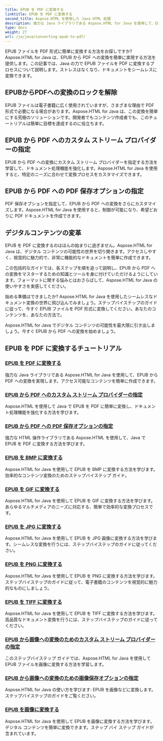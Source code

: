 ```yaml
---
title: EPUB を PDF に変換する
linktitle: EPUB を PDF に変換する
second_title: Aspose.HTML を使用した Java HTML 処理
description: 強力な Java ライブラリである Aspose.HTML for Java を使用して、EPUB から PDF への変換を実現します。アクセス可能なコンテンツを簡単に作成できます。
type: docs
weight: 27
url: /ja/java/converting-epub-to-pdf/
---
```


EPUB ファイルを PDF 形式に簡単に変換する方法をお探しですか? Aspose.HTML for Java は、EPUB から PDF への変換を簡単に実現する方法を提供します。この記事では、Java の力で EPUB ファイルを PDF に変換するプロセスについて説明します。ストレスはなくなり、ドキュメントをシームレスに変換できます。

## EPUBからPDFへの変換のロックを解除

EPUB ファイルは電子書籍に広く使用されていますが、さまざまな理由で PDF 形式で必要になる場合があります。Aspose.HTML for Java は、この変換を簡単にする究極のソリューションです。開発者でもコンテンツ作成者でも、このチュートリアルは簡単に目標を達成するのに役立ちます。

## EPUB から PDF へのカスタム ストリーム プロバイダーの指定

EPUB から PDF への変換にカスタム ストリーム プロバイダーを指定する方法を学習して、ドキュメント処理機能を強化します。Aspose.HTML for Java を使用すると、特定のニーズに合わせて変換プロセスをカスタマイズできます。

## EPUB から PDF への PDF 保存オプションの指定

PDF 保存オプションを指定して、EPUB から PDF への変換をさらにカスタマイズします。Aspose.HTML for Java を使用すると、制御が可能になり、希望どおりに PDF ドキュメントを作成できます。

## デジタルコンテンツの変革

EPUB を PDF に変換するのはほんの始まりに過ぎません。Aspose.HTML for Java は、デジタル コンテンツの可能性の世界を切り開きます。アクセスしやすく、視覚的に魅力的で、非常に機能的なドキュメントを簡単に作成できます。

この包括的なガイドでは、各ステップを順を追って説明し、EPUB から PDF への変換をマスターするための知識とツールを身に付けていただけるようにしています。フォーマットに関する悩みとはおさらばして、Aspose.HTML for Java の使いやすさを実感してください。

始める準備はできましたか? Aspose.HTML for Java を使用したシームレスなドキュメント変換の世界に飛び込んでみましょう。ステップバイステップのガイドに従って、今すぐ EPUB ファイルを PDF 形式に変換してください。あなたのコンテンツを、あなたの方法で。

Aspose.HTML for Java でデジタル コンテンツの可能性を最大限に引き出しましょう。今すぐ EPUB から PDF への変換を始めましょう。
## EPUB を PDF に変換するチュートリアル
### [EPUB を PDF に変換する](./convert-epub-to-pdf/)
強力な Java ライブラリである Aspose.HTML for Java を使用して、EPUB から PDF への変換を実現します。アクセス可能なコンテンツを簡単に作成できます。
### [EPUB から PDF へのカスタム ストリーム プロバイダーの指定](./convert-epub-to-pdf-specify-custom-stream-provider/)
Aspose.HTML を使用して Java で EPUB を PDF に簡単に変換し、ドキュメント処理機能を強化する方法を学びます。
### [EPUB から PDF への PDF 保存オプションの指定](./convert-epub-to-pdf-specify-pdf-save-options/)
強力な HTML 操作ライブラリである Aspose.HTML を使用して、Java で EPUB を PDF に変換する方法を学びます。
### [EPUB を BMP に変換する](./convert-epub-to-bmp/)
Aspose.HTML for Java を使用して EPUB を BMP に変換する方法を学びます。効率的なコンテンツ変換のためのステップバイステップ ガイド。
### [EPUB を GIF に変換する](./convert-epub-to-gif/)
Aspose.HTML for Java を使用して EPUB を GIF に変換する方法を学びます。あらゆるマルチメディアのニーズに対応する、簡単で効率的な変換プロセスです。
### [EPUB を JPG に変換する](./convert-epub-to-jpg/)
Aspose.HTML for Java を使用して EPUB を JPG 画像に変換する方法を学びます。シームレスな変換を行うには、ステップバイステップのガイドに従ってください。
### [EPUB を PNG に変換する](./convert-epub-to-png/)
Aspose.HTML for Java を使用して EPUB を PNG に変換する方法を学びます。ステップバイステップのガイドに従って、電子書籍のコンテンツを視覚的に魅力的なものにしましょう。
### [EPUB を TIFF に変換する](./convert-epub-to-tiff/)
Aspose.HTML for Java を使用して EPUB を TIFF に変換する方法を学びます。高品質なドキュメント変換を行うには、ステップバイステップのガイドに従ってください。
### [EPUB から画像への変換のためのカスタム ストリーム プロバイダーの指定](./convert-epub-to-image-specify-custom-stream-provider/)
このステップバイステップ ガイドでは、Aspose.HTML for Java を使用して EPUB ファイルを画像に変換する方法を学習します。
### [EPUB から画像への変換のための画像保存オプションの指定](./convert-epub-to-image-specify-image-save-options/)
Aspose.HTML for Java の使い方を学びます: EPUB を画像などに変換します。ステップバイステップのガイドをご覧ください。
### [EPUB を画像に変換する](./convert-epub-to-image/)
Aspose.HTML for Java を使用して EPUB を画像に変換する方法を学びます。デジタル コンテンツを簡単に変換できます。ステップ バイ ステップ ガイドが含まれています。